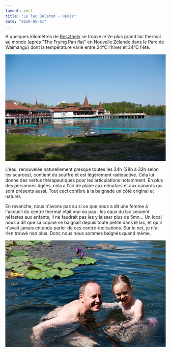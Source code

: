 ```yaml
---
layout: post
title: "Le lac Balaton - Héviz"
date: "2010-05-01"
---
```


A quelques kilomètres de [Keszthely](http://www.lagrappe.net/le-lac-balaton-keszthely) se trouve le 2e plus grand lac thermal au monde (après "The Frying Pan flat" en Nouvelle Zélande dans le Parc de Waimangu) dont la température varie entre 24°C l'hiver et 34°C l'été.

![](/images/IMGP8546.jpg)

L'eau, renouvelée naturellement presque toutes les 24h (28h à 32h selon les sources), contient du souffre et est légèrement radioactive. Cela lui donne des vertus thérapeutiques pour les articulations notamment. En plus des personnes âgées, cela a l'air de plaire aux nénufars et aux canards qui sont présents aussi. Tout ceci confère à la baignade un côté original et naturel.

En revanche, nous n'avons pas su si ce que nous a dit une femme à l'accueil du centre thermal était vrai ou pas : les eaux du lac seraient néfastes aux enfants, il ne faudrait pas les y laisser plus de 5mn... Un local nous a dit que sa copine se baignait depuis toute petite dans le lac, et qu'il n'avait jamais entendu parler de ces contre-indications. Sur le net, je n'ai rien trouvé non plus. Donc nous nous sommes baignés quand même.

![](/images/IMGP8561.jpg)
